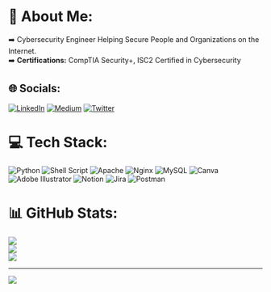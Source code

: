 # 💫 About Me:
➡️ Cybersecurity Engineer Helping Secure People and Organizations on the Internet.<br>➡️ **Certifications:** CompTIA Security+, ISC2 Certified in Cybersecurity


## 🌐 Socials:
[![LinkedIn](https://img.shields.io/badge/LinkedIn-%230077B5.svg?logo=linkedin&logoColor=white)](https://linkedin.com/in/vishrantkhanna) [![Medium](https://img.shields.io/badge/Medium-12100E?logo=medium&logoColor=white)](https://medium.com/@vishrantkhanna) [![Twitter](https://img.shields.io/badge/Twitter-%231DA1F2.svg?logo=Twitter&logoColor=white)](https://twitter.com/vishrantkhanna) 

# 💻 Tech Stack:
![Python](https://img.shields.io/badge/python-3670A0?style=for-the-badge&logo=python&logoColor=ffdd54) ![Shell Script](https://img.shields.io/badge/shell_script-%23121011.svg?style=for-the-badge&logo=gnu-bash&logoColor=white) ![Apache](https://img.shields.io/badge/apache-%23D42029.svg?style=for-the-badge&logo=apache&logoColor=white) ![Nginx](https://img.shields.io/badge/nginx-%23009639.svg?style=for-the-badge&logo=nginx&logoColor=white) ![MySQL](https://img.shields.io/badge/mysql-%2300f.svg?style=for-the-badge&logo=mysql&logoColor=white) ![Canva](https://img.shields.io/badge/Canva-%2300C4CC.svg?style=for-the-badge&logo=Canva&logoColor=white) ![Adobe Illustrator](https://img.shields.io/badge/adobeillustrator-%23FF9A00.svg?style=for-the-badge&logo=adobeillustrator&logoColor=white) ![Notion](https://img.shields.io/badge/Notion-%23000000.svg?style=for-the-badge&logo=notion&logoColor=white) ![Jira](https://img.shields.io/badge/jira-%230A0FFF.svg?style=for-the-badge&logo=jira&logoColor=white) ![Postman](https://img.shields.io/badge/Postman-FF6C37?style=for-the-badge&logo=postman&logoColor=white)
# 📊 GitHub Stats:
![](https://github-readme-stats.vercel.app/api?username=vishrantkhanna&theme=dark&hide_border=false&include_all_commits=true&count_private=true)<br/>
![](https://github-readme-streak-stats.herokuapp.com/?user=vishrantkhanna&theme=dark&hide_border=false)<br/>
![](https://github-readme-stats.vercel.app/api/top-langs/?username=vishrantkhanna&theme=dark&hide_border=false&include_all_commits=true&count_private=true&layout=compact)

---
![](https://visitcount.itsvg.in/api?id=vishrantkhanna&icon=0&color=0)
